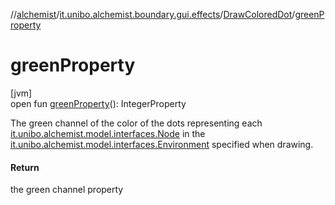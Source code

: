 //[alchemist](../../../index.md)/[it.unibo.alchemist.boundary.gui.effects](../index.md)/[DrawColoredDot](index.md)/[greenProperty](green-property.md)

# greenProperty

[jvm]\
open fun [greenProperty](green-property.md)(): IntegerProperty

The green channel of the color of the dots representing each [it.unibo.alchemist.model.interfaces.Node](../../it.unibo.alchemist.model.interfaces/-node/index.md) in the [it.unibo.alchemist.model.interfaces.Environment](../../it.unibo.alchemist.model.interfaces/-environment/index.md) specified when drawing.

#### Return

the green channel property
